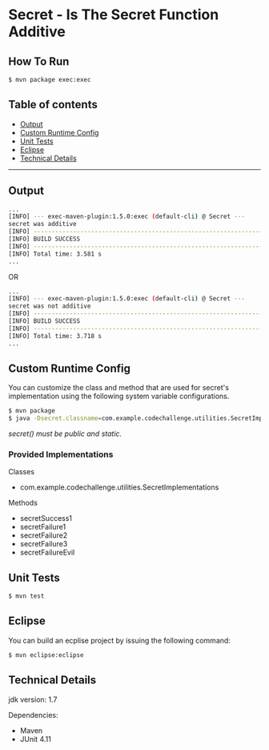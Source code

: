 # Secret - Is The Secret Function Additive #

## How To Run ##

```bash
$ mvn package exec:exec
```

## Table of contents ##

- [Output](#markdown-header-output)
- [Custom Runtime Config](#markdown-header-custom-runtime-config)
- [Unit Tests](#markdown-header-unit-tests)
- [Eclipse](#markdown-header-eclipse)
- [Technical Details](#markdown-header-technical-details)

---

## Output ##

```bash
...
[INFO] --- exec-maven-plugin:1.5.0:exec (default-cli) @ Secret ---
secret was additive
[INFO] ------------------------------------------------------------------------
[INFO] BUILD SUCCESS
[INFO] ------------------------------------------------------------------------
[INFO] Total time: 3.581 s
...
```

OR

```bash
...
[INFO] --- exec-maven-plugin:1.5.0:exec (default-cli) @ Secret ---
secret was not additive
[INFO] ------------------------------------------------------------------------
[INFO] BUILD SUCCESS
[INFO] ------------------------------------------------------------------------
[INFO] Total time: 3.718 s
...
```

## Custom Runtime Config ##

You can customize the class and method that are used for secret's implementation using the following system variable configurations.

```bash
$ mvn package
$ java -Dsecret.classname=com.example.codechallenge.utilities.SecretImplementations -Dsecret.methodname=secretFailure1 -jar target/Secret-1.0.jar 12
``` 

*secret() must be public and static.*

### Provided Implementations ###

Classes

- com.example.codechallenge.utilities.SecretImplementations

Methods

- secretSuccess1
- secretFailure1
- secretFailure2
- secretFailure3
- secretFailureEvil

## Unit Tests

```bash
$ mvn test
``` 

## Eclipse

You can build an ecplise project by issuing the following command:

```bash
$ mvn eclipse:eclipse
``` 

## Technical Details

jdk version: 1.7

Dependencies:

- Maven
- JUnit 4.11